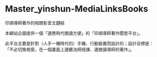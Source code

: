 # Master_yinshun-MediaLinksBooks
印順導師著作的相關影音文鏈結

本網站企圖提供一個「適應時代閱讀方便」的「印順導師著作聞思平台」。

此平台主要是針對（人手一機時代的）手機、行動裝置而設計的；設計目標是：「不必切換視窗，在一個畫面上邊聽法師授課、邊閱讀導師的著作」。
